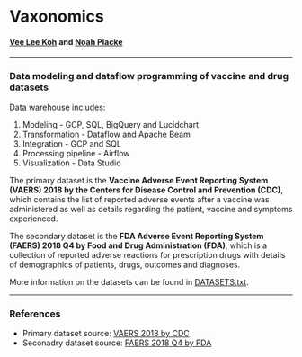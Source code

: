 # Vaxonomics
#### <a href='https://github.com/VeeLeeKoh'>Vee Lee Koh</a> and <a href='https://github.com/noahplacke'>Noah Placke</a> 
---
### Data modeling and dataflow programming of vaccine and drug datasets
Data warehouse includes:
<ol>
  <li> Modeling - GCP, SQL, BigQuery and Lucidchart </li>
  <li> Transformation - Dataflow and Apache Beam </li>
  <li> Integration - GCP and SQL </li>
  <li> Processing pipeline - Airflow </li>
  <li> Visualization - Data Studio </li>
</ol>

The primary dataset is the **Vaccine Adverse Event Reporting System (VAERS) 2018 by the Centers for Disease Control and Prevention (CDC)**, which contains the list of reported adverse events after a vaccine was administered as well as details regarding the patient, vaccine and symptoms experienced.

The secondary dataset is the **FDA Adverse Event Reporting System (FAERS) 2018 Q4 by Food and Drug Administration (FDA)**, which is a collection of reported adverse reactions for prescription drugs with details of demographics of patients, drugs, outcomes and diagnoses.

More information on the datasets can be found in <a href='DATASETS.txt'>DATASETS.txt</a>.

---
### References
- Primary dataset source: <a href='https://vaers.hhs.gov/data/datasets.html'> VAERS 2018 by CDC </a>
- Seconadry dataset source: <a href='https://data.nber.org/data/fda-adverse-event-reporting-system-faers-data.html'> FAERS 2018 Q4 by FDA </a>
